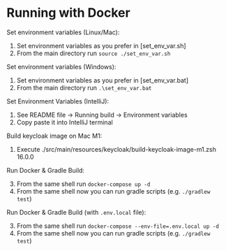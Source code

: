 # Running with Docker

Set environment variables (Linux/Mac):

1. Set environment variables as you prefer in [set_env_var.sh]
2. From the main directory run `source ./set_env_var.sh`

Set environment variables (Windows):

1. Set environment variables as you prefer in [set_env_var.bat]
2. From the main directory run `.\set_env_var.bat`

Set Environment Variables (IntelliJ):

1. See README file -> Running build -> Environment variables
2. Copy paste it into IntelliJ terminal

Build keycloak image on Mac M1:

1. Execute ./src/main/resources/keycloak/build-keycloak-image-m1.zsh 16.0.0

Run Docker & Gradle Build:

3. From the same shell run `docker-compose up -d`
4. From the same shell now you can run gradle scripts (e.g. `./gradlew test`)

Run Docker & Gradle Build (with `.env.local` file):

3. From the same shell run `docker-compose --env-file=.env.local up -d`
4. From the same shell now you can run gradle scripts (e.g. `./gradlew test`)
